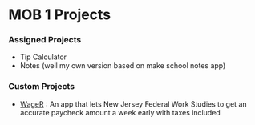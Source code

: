 # MOB 1 Projects


### Assigned Projects
* Tip Calculator
* Notes (well my own version based on make school notes app)


### Custom Projects

* <a href = "https://github.com/MediBoss/WageR">WageR</a> : An app that lets New Jersey Federal Work Studies to get an accurate paycheck amount a week early with taxes included
